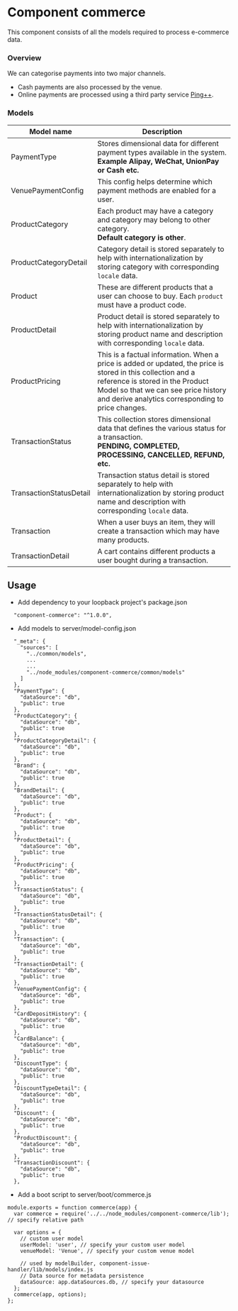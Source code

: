 # Component commerce

This component consists of all the models required to process e-commerce data.

### Overview

We can categorise payments into two major channels.

- Cash payments are also processed by the venue.
- Online payments are processed using a third party service [Ping++](https://www.pingxx.com).

### Models

| Model name               | Description  
| -------------------------| ----------------------
| PaymentType              | Stores dimensional data for different payment types available in the system. <br /> **Example Alipay, WeChat, UnionPay or Cash etc.**
| VenuePaymentConfig       | This config helps determine which payment methods are enabled for a user.
| ProductCategory          | Each product may have a category and category may belong to other category. <br />**Default category is other**.
| ProductCategoryDetail    | Category detail is stored separately to help with internationalization by storing category with corresponding `locale` data.
| Product                  | These are different products that a user can choose to buy. Each `product` must have a product code.
| ProductDetail            | Product detail is stored separately to help with internationalization by storing product name and description with corresponding `locale` data.
| ProductPricing           | This is a factual information. When a price is added or updated, the price is stored in this collection and a reference is stored in the Product Model so that we can see price history and derive analytics corresponding to price changes.
| TransactionStatus        | This collection stores dimensional data that defines the various status for a transaction. <br />**PENDING, COMPLETED, PROCESSING, CANCELLED, REFUND, etc.**
| TransactionStatusDetail  | Transaction status detail is stored separately to help with internationalization by storing product name and description with corresponding `locale` data.
| Transaction              | When a user buys an item, they will create a transaction which may have many products.
| TransactionDetail        | A cart contains different products a user bought during a transaction.

## Usage

- Add dependency to your loopback project's package.json

```
  "component-commerce": "^1.0.0",
```

- Add models to server/model-config.json

```
  "_meta": {
    "sources": [
      "../common/models",
      ...
      ...
      "../node_modules/component-commerce/common/models"
    ]
  },
  "PaymentType": {
    "dataSource": "db",
    "public": true
  },
  "ProductCategory": {
    "dataSource": "db",
    "public": true
  },
  "ProductCategoryDetail": {
    "dataSource": "db",
    "public": true
  },
  "Brand": {
    "dataSource": "db",
    "public": true
  },
  "BrandDetail": {
    "dataSource": "db",
    "public": true
  },
  "Product": {
    "dataSource": "db",
    "public": true
  },
  "ProductDetail": {
    "dataSource": "db",
    "public": true
  },
  "ProductPricing": {
    "dataSource": "db",
    "public": true
  },
  "TransactionStatus": {
    "dataSource": "db",
    "public": true
  },
  "TransactionStatusDetail": {
    "dataSource": "db",
    "public": true
  },
  "Transaction": {
    "dataSource": "db",
    "public": true
  },
  "TransactionDetail": {
    "dataSource": "db",
    "public": true
  },
  "VenuePaymentConfig": {
    "dataSource": "db",
    "public": true
  },
  "CardDepositHistory": {
    "dataSource": "db",
    "public": true
  },
  "CardBalance": {
    "dataSource": "db",
    "public": true
  },
  "DiscountType": {
    "dataSource": "db",
    "public": true
  },
  "DiscountTypeDetail": {
    "dataSource": "db",
    "public": true
  },
  "Discount": {
    "dataSource": "db",
    "public": true
  },
  "ProductDiscount": {
    "dataSource": "db",
    "public": true
  },
  "TransactionDiscount": {
    "dataSource": "db",
    "public": true
  },
```

- Add a boot script to server/boot/commerce.js

```
module.exports = function commerce(app) {
  var commerce = require('../../node_modules/component-commerce/lib'); // specify relative path

  var options = {
    // custom user model
    userModel: 'user', // specify your custom user model
    venueModel: 'Venue', // specify your custom venue model

    // used by modelBuilder, component-issue-handler/lib/models/index.js
    // Data source for metadata persistence
    dataSource: app.dataSources.db, // specify your datasource
  };
  commerce(app, options);
};
```
